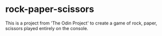 # rock-paper-scissors
This is a project from 'The Odin Project' to create a game of rock, paper, scissors played entirely on the console.